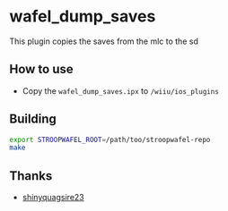 # wafel_dump_saves

This plugin copies the saves from the mlc to the sd

## How to use

- Copy the `wafel_dump_saves.ipx` to `/wiiu/ios_plugins`

## Building

```bash
export STROOPWAFEL_ROOT=/path/too/stroopwafel-repo
make
```

## Thanks

- [shinyquagsire23](https://github.com/shinyquagsire23)
